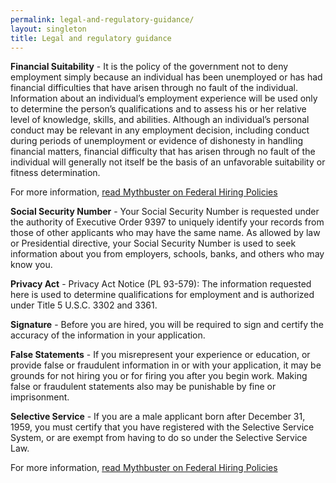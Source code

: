 ```yaml
---
permalink: legal-and-regulatory-guidance/
layout: singleton
title: Legal and regulatory guidance
---
```


**Financial Suitability** - It is the policy of the government not to deny employment simply because an individual has been unemployed or has had financial difficulties that have arisen through no fault of the individual. Information about an individual’s employment experience will be used only to determine the person’s qualifications and to assess his or her relative level of knowledge, skills, and abilities. Although an individual’s personal conduct may be relevant in any employment decision, including conduct during periods of unemployment or evidence of dishonesty in handling financial matters, financial difficulty that has arisen through no fault of the individual will generally not itself be the basis of an unfavorable suitability or fitness determination.

For more information, [read Mythbuster on Federal Hiring Policies](https://hru.gov/Studio_Recruitment/tools/Mythbuster_on_Federal_Hiring_Policies.pdf)

**Social Security Number** - Your Social Security Number is requested under the authority of Executive Order 9397 to uniquely identify your records from those of other applicants who may have the same name. As allowed by law or Presidential directive, your Social Security Number is used to seek information about you from employers, schools, banks, and others who may know you.

**Privacy Act** - Privacy Act Notice (PL 93-579): The information requested here is used to determine qualifications for employment and is authorized under Title 5 U.S.C. 3302 and 3361.

**Signature** - Before you are hired, you will be required to sign and certify the accuracy of the information in your application.

**False Statements** - If you misrepresent your experience or education, or provide false or fraudulent information in or with your application, it may be grounds for not hiring you or for firing you after you begin work. Making false or fraudulent statements also may be punishable by fine or imprisonment.

**Selective Service** - If you are a male applicant born after December 31, 1959, you must certify that you have registered with the Selective Service System, or are exempt from having to do so under the Selective Service Law.

For more information, [read Mythbuster on Federal Hiring Policies](https://hru.gov/Studio_Recruitment/tools/Mythbuster_on_Federal_Hiring_Policies.pdf)
